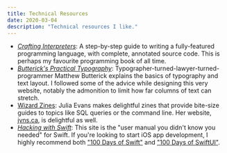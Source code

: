 ```yaml
---
title: Technical Resources
date: 2020-03-04
description: "Technical resources I like."
---
```



- [*Crafting Interpreters*](http://www.craftinginterpreters.com): A step-by-step guide to writing a fully-featured programming language, with complete, annotated source code. This is perhaps my favourite programming book of all time.
- [*Butterick's Practical Typography*](https://practicaltypography.com): Typographer-turned-lawyer-turned-programmer Matthew Butterick explains the basics of typography and text layout. I followed some of the advice while designing this very website, notably the admonition to limit how far columns of text can stretch.
- [Wizard Zines](https://wizardzines.com): Julia Evans makes delightful zines that provide bite-size guides to topics like SQL queries or the command line. Her website, [jvns.ca](https://jvns.ca), is delightful as well.
- [*Hacking with Swift*](https://www.hackingwithswift.com): This site is the "user manual you didn't know you needed" for Swift. If you're looking to start iOS app development, I highly recommend both ["100 Days of Swift"](https://www.hackingwithswift.com/100) and ["100 Days of SwiftUI"](https://www.hackingwithswift.com/100/swiftui).
